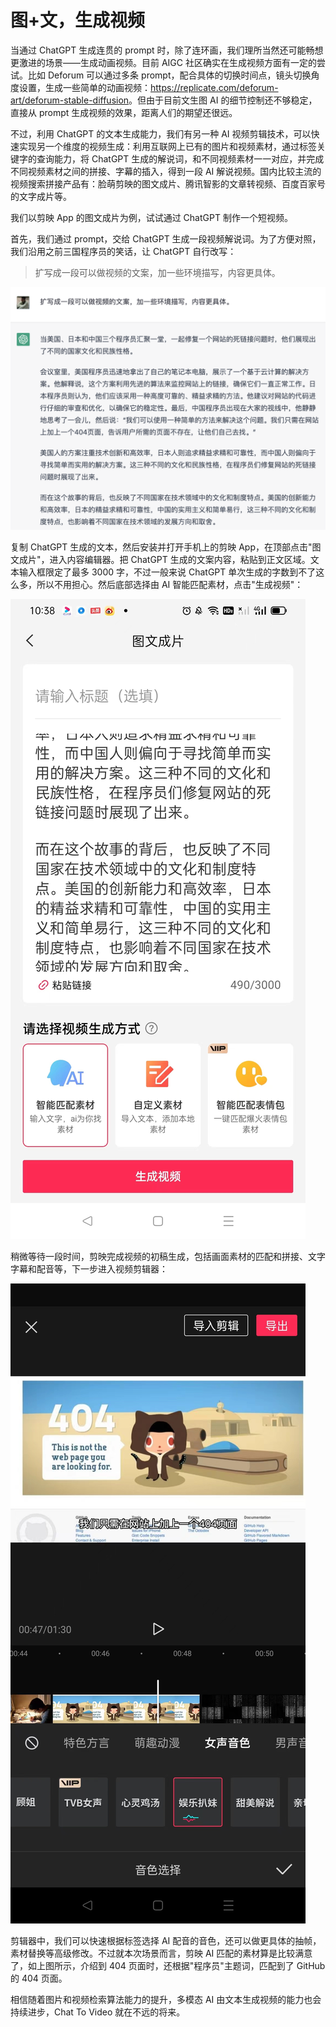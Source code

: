 # 图+文，生成视频

当通过 ChatGPT 生成连贯的 prompt 时，除了连环画，我们理所当然还可能畅想更激进的场景——生成动画视频。目前 AIGC 社区确实在生成视频方面有一定的尝试。比如 Deforum 可以通过多条 prompt，配合具体的切换时间点，镜头切换角度设置，生成一些简单的动画视频：<https://replicate.com/deforum-art/deforum-stable-diffusion>。但由于目前文生图 AI 的细节控制还不够稳定，直接从 prompt 生成视频的效果，距离人们的期望还很远。

不过，利用 ChatGPT 的文本生成能力，我们有另一种 AI 视频剪辑技术，可以快速实现另一个维度的视频生成：利用互联网上已有的图片和视频素材，通过标签关键字的查询能力，将 ChatGPT 生成的解说词，和不同视频素材一一对应，并完成不同视频素材之间的拼接、字幕的插入，得到一段 AI 解说视频。国内比较主流的视频搜索拼接产品有：脸萌剪映的图文成片、腾讯智影的文章转视频、百度百家号的文字成片等。

我们以剪映 App 的图文成片为例，试试通过 ChatGPT 制作一个短视频。

首先，我们通过 prompt，交给 ChatGPT 生成一段视频解说词。为了方便对照，我们沿用之前三国程序员的笑话，让 ChatGPT 自行改写：

> 扩写成一段可以做视频的文案，加一些环境描写，内容更具体。

![](/images/collaboration/video-text.png)

复制 ChatGPT 生成的文本，然后安装并打开手机上的剪映 App，在顶部点击"图文成片"，进入内容编辑器。把 ChatGPT 生成的文案内容，粘贴到正文区域。文本输入框限定了最多 3000 字，不过一般来说 ChatGPT 单次生成的字数到不了这么多，所以不用担心。然后底部选择由 AI 智能匹配素材，点击"生成视频"：

![](/images/collaboration/video-edit.jpeg)

稍微等待一段时间，剪映完成视频的初稿生成，包括画面素材的匹配和拼接、文字字幕和配音等，下一步进入视频剪辑器：

![](/images/collaboration/video-create.jpeg)

剪辑器中，我们可以快速根据标签选择 AI 配音的音色，还可以做更具体的抽帧，素材替换等高级修改。不过就本次场景而言，剪映 AI 匹配的素材算是比较满意了，如上图所示，介绍到 404 页面时，还根据"程序员"主题词，匹配到了 GitHub 的 404 页面。

相信随着图片和视频检索算法能力的提升，多模态 AI 由文本生成视频的能力也会持续进步，Chat To Video 就在不远的将来。

